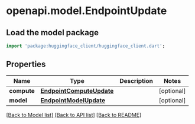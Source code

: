 # openapi.model.EndpointUpdate

## Load the model package
```dart
import 'package:huggingface_client/huggingface_client.dart';
```

## Properties
Name | Type | Description | Notes
------------ | ------------- | ------------- | -------------
**compute** | [**EndpointComputeUpdate**](EndpointComputeUpdate.md) |  | [optional] 
**model** | [**EndpointModelUpdate**](EndpointModelUpdate.md) |  | [optional] 

[[Back to Model list]](../README.md#documentation-for-models) [[Back to API list]](../README.md#documentation-for-api-endpoints) [[Back to README]](../README.md)


